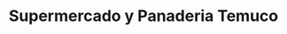 ---
title: "Supermercado y Panaderia Temuco"
url: /puerto-williams/supermercado-y-panaderia-temuco/
shop: supermercado
---